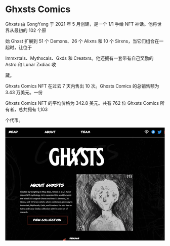 # Ghxsts Comics

Ghxsts 由 GxngYxng 于 2021 年 5 月创建，是一个 1/1 手绘 NFT 神话。他将世界从最初的 102 个原

始 Ghxst 扩展到 51 个 Demxns、26 个 Alixns 和 10 个 Sirxns，当它们组合在一起时，让位于 

Immxrtals、Mythxcals、Gxds 和 Creatxrs。他还拥有一套带有自己奖励的 Astro 和 Lunar Zxdiac 收

藏。



Ghxsts Comics NFT 在过去 7 天内售出 10 次。Ghxsts Comics 的总销售额为 3.43 万美元。一份 

Ghxsts Comics NFT 的平均价格为 342.8 美元。共有 762 位 Ghxsts Comics 所有者，总共拥有 1,103 

个代币。

![NFT](7865_new.PNG)
